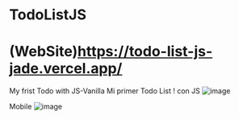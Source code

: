 # TodoListJS
# (WebSite)https://todo-list-js-jade.vercel.app/
My frist Todo with JS-Vanilla
Mi primer Todo List ! con JS 
![image](https://user-images.githubusercontent.com/67444458/178550232-c14ee201-2308-46d9-8cb8-486fa94be4e0.png)

Mobile
![image](https://user-images.githubusercontent.com/67444458/178550444-42ce85cf-e3ee-41b2-a845-4febd3ffc249.png)

